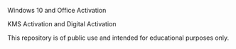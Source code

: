 Windows 10 and Office Activation

KMS Activation and
Digital Activation

This repository is of public use and intended for educational purposes only.

